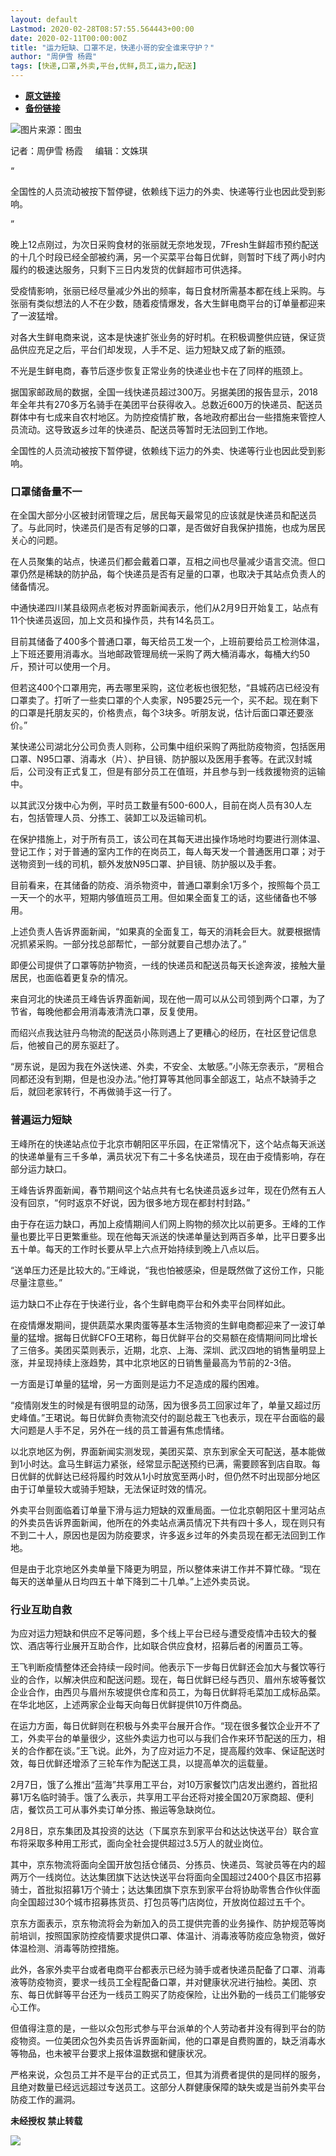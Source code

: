 ```yaml
---
layout: default
Lastmod: 2020-02-28T08:57:55.564443+00:00
date: 2020-02-11T00:00:00Z
title: "运力短缺、口罩不足，快递小哥的安全谁来守护？"
author: "周伊雪 杨霞"
tags: [快递,口罩,外卖,平台,优鲜,员工,运力,配送]
---
```


* [**原文链接**](http://mp.weixin.qq.com/s?__biz=MjM5NTE0ODc2Nw==&mid=2650462976&idx=1&sn=35fd085495f92ee9476174b95b64147b&chksm=bef29db0898514a67bdb2772e6078b38fb9ea3975321c59f40c800f77e615f47ce3fd94547f6#rd)
* [**备份链接**](http://archive.today/9OwDk)


![](/images/post/8bbf0bb44a40b3506ffcb1fe3b0ebf5b.jpg)图片来源：图虫

记者：周伊雪 杨霞     编辑：文姝琪

“

  

全国性的人员流动被按下暂停键，依赖线下运力的外卖、快递等行业也因此受到影响。

  

”

晚上12点刚过，为次日采购食材的张丽就无奈地发现，7Fresh生鲜超市预约配送的十几个时段已经全部被约满，另一个买菜平台每日优鲜，则暂时下线了两小时内履约的极速达服务，只剩下三日内发货的优鲜超市可供选择。  

受疫情影响，张丽已经尽量减少外出的频率，每日食材所需基本都在线上采购。与张丽有类似想法的人不在少数，随着疫情爆发，各大生鲜电商平台的订单量都迎来了一波猛增。

对各大生鲜电商来说，这本是快速扩张业务的好时机。在积极调整供应链，保证货品供应充足之后，平台们却发现，人手不足、运力短缺又成了新的瓶颈。

不光是生鲜电商，春节后逐步恢复正常业务的快递业也卡在了同样的瓶颈上。

据国家邮政局的数据，全国一线快递员超过300万。另据美团的报告显示，2018年全年共有270多万名骑手在美团平台获得收入。总数近600万的快递员、配送员群体中有七成来自农村地区。为防控疫情扩散，各地政府都出台一些措施来管控人员流动。这导致返乡过年的快递员、配送员等暂时无法回到工作地。

全国性的人员流动被按下暂停键，依赖线下运力的外卖、快递等行业也因此受到影响。

  

  

### **口罩储备量不一**  

在全国大部分小区被封闭管理之后，居民每天最常见的应该就是快递员和配送员了。与此同时，快递员们是否有足够的口罩，是否做好自我保护措施，也成为居民关心的问题。

在人员聚集的站点，快递员们都会戴着口罩，互相之间也尽量减少语言交流。但口罩仍然是稀缺的防护品，每个快递员是否有足量的口罩，也取决于其站点负责人的储备情况。

中通快递四川某县级网点老板对界面新闻表示，他们从2月9日开始复工，站点有11个快递员返回，加上文员和操作员，共有14名员工。

目前其储备了400多个普通口罩，每天给员工发一个，上班前要给员工检测体温，上下班还要用消毒水。当地邮政管理局统一采购了两大桶消毒水，每桶大约50斤，预计可以使用一个月。

但若这400个口罩用完，再去哪里采购，这位老板也很犯愁，“县城药店已经没有口罩卖了。打听了一些卖口罩的个人卖家，N95要25元一个，买不起。现在剩下的口罩是托朋友买的，价格贵点，每个3块多。听朋友说，估计后面口罩还要涨价。”

某快递公司湖北分公司负责人则称，公司集中组织采购了两批防疫物资，包括医用口罩、N95口罩、消毒水（片）、护目镜、防护服以及医用手套等。在武汉封城后，公司没有正式复工，但是有部分员工在值班，并且参与到一线救援物资的运输中。

以其武汉分拨中心为例，平时员工数量有500-600人，目前在岗人员有30人左右，包括管理人员、分拣工、装卸工以及运输司机。

在保护措施上，对于所有员工，该公司在其每天进出操作场地时均要进行测体温、登记工作；对于普通的室内工作的在岗员工，每人每天发一个普通医用口罩；对于送物资到一线的司机，额外发放N95口罩、护目镜、防护服以及手套。

目前看来，在其储备的防疫、消杀物资中，普通口罩剩余1万多个，按照每个员工一天一个的水平，短期内够值班员工用。但如果全面复工的话，这些储备也不够用。

上述负责人告诉界面新闻，“如果真的全面复工，每天的消耗会巨大。就要根据情况抓紧采购。一部分找总部帮忙，一部分就要自己想办法了。”

即便公司提供了口罩等防护物资，一线的快递员和配送员每天长途奔波，接触大量居民，也面临着更复杂的情况。

来自河北的快递员王峰告诉界面新闻，现在他一周可以从公司领到两个口罩，为了节省，每晚他都会用消毒液清洗口罩，反复使用。

而绍兴点我达驻丹鸟物流的配送员小陈则遇上了更糟心的经历，在社区登记信息后，他被自己的房东驱赶了。

“房东说，是因为我在外送快递、外卖，不安全、太敏感。”小陈无奈表示，“房租合同都还没有到期，但是也没办法。”他打算等其他同事全部返工，站点不缺骑手之后，就回老家转行，不再做骑手这一行了。

  

  

### **普遍运力短缺**  

王峰所在的快递站点位于北京市朝阳区平乐园，在正常情况下，这个站点每天派送的快递单量有三千多单，满员状况下有二十多名快递员，现在由于疫情影响，存在部分运力缺口。

王峰告诉界面新闻，春节期间这个站点共有七名快递员返乡过年，现在仍然有五人没有回京，“何时返京不好说，因为很多地方现在都封村封路。”

由于存在运力缺口，再加上疫情期间人们网上购物的频次比以前更多。王峰的工作量也要比平日更繁重些。现在他每天派送的快递单量达到两百多单，比平日要多出五十单。每天的工作时长要从早上六点开始持续到晚上八点以后。

“送单压力还是比较大的。”王峰说，“我也怕被感染，但是既然做了这份工作，只能尽量注意些。”

运力缺口不止存在于快递行业，各个生鲜电商平台和外卖平台同样如此。

在疫情爆发期间，提供蔬菜水果肉蛋等基本生活物资的生鲜电商都迎来了一波订单量的猛增。据每日优鲜CFO王珺称，每日优鲜平台的交易额在疫情期间同比增长了三倍多。美团买菜则表示，近期，北京、上海、深圳、武汉四地的销售量明显上涨，并呈现持续上涨趋势，其中北京地区的日销售量最高为节前的2-3倍。

一方面是订单量的猛增，另一方面则是运力不足造成的履约困难。

“疫情刚发生的时候是有很明显的动荡，因为很多员工回家过年了，单量又超过历史峰值。”王珺说。每日优鲜负责物流交付的副总裁王飞也表示，现在平台面临的最大问题是人手不足，另外在一线的员工普遍有焦虑情绪。

以北京地区为例，界面新闻实测发现，美团买菜、京东到家全天可配送，基本能做到1小时达。盒马生鲜运力紧张，经常显示配送预约已满，需要顾客到店自取。每日优鲜的优鲜达已经将履约时效从1小时放宽至两小时，但仍然不时出现部分地区由于订单量较大或骑手短缺，无法保证时效的情况。

外卖平台则面临着订单量下滑与运力短缺的双重局面。一位北京朝阳区十里河站点的外卖员告诉界面新闻，他所在的外卖站点满员情况下共有四十多人，现在则只有不到二十人，原因也是因为防疫要求，许多返乡过年的外卖员现在都无法回到工作地。

但是由于北京地区外卖单量下降更为明显，所以整体来讲工作并不算忙碌。“现在每天的送单量从日均四五十单下降到二十几单。”上述外卖员说。

  

  

### **行业互助自救**  

为应对运力短缺和供应不足等问题，多个线上平台已经与遭受疫情冲击较大的餐饮、酒店等行业展开互助合作，比如联合供应食材，招募后者的闲置员工等。

王飞判断疫情整体还会持续一段时间。他表示下一步每日优鲜还会加大与餐饮等行业的合作，以解决供应和配送问题。现在，每日优鲜已经与西贝、眉州东坡等餐饮企业合作，由西贝与眉州东坡提供仓库和员工，为每日优鲜将毛菜加工成标品菜。在华北地区，上述两家企业每天向每日优鲜提供10万件商品。

在运力方面，每日优鲜则在积极与外卖平台展开合作。“现在很多餐饮企业开不了工，外卖平台的单量很少，这些外卖运力也可以与我们合作来环节配送的压力，相关的合作都在谈。”王飞说。此外，为了应对运力不足，提高履约效率、保证配送时效，每日优鲜还增添了三轮车作为配送工具，以提高单次的运载量。

2月7日，饿了么推出“蓝海”共享用工平台，对10万家餐饮门店发出邀约，首批招募1万名临时骑手。饿了么表示，共享用工平台还将对接全国20万家商超、便利店，餐饮员工可从事外卖订单分拣、搬运等急缺岗位。

2月8日，京东集团及其投资的达达（下属京东到家平台和达达快送平台）联合宣布将采取多种用工形式，面向全社会提供超过3.5万人的就业岗位。

其中，京东物流将面向全国开放包括仓储员、分拣员、快递员、驾驶员等在内的超两万个一线岗位。达达集团旗下达达快送平台将面向全国超过2400个县区市招募骑士，首批拟招募1万个骑士；达达集团旗下京东到家平台将协助零售合作伙伴面向全国超过30个城市招募拣货员、打包员等门店岗位，开放岗位超过五千个。

京东方面表示，京东物流将会为新加入的员工提供完善的业务操作、防护规范等岗前培训，按照国家防控疫情要求提供口罩、体温计、消毒液等防疫应急物资，做好体温检测、消毒等防控措施。

此外，各家外卖平台或者电商平台都表示已经为骑手或者快递员配备了口罩、消毒液等防疫物资，要求一线员工全程配备口罩，并对健康状况进行抽检。美团、京东、每日优鲜等平台还为一线员工购买了防疫保险，让出外勤的一线员工们能够安心工作。

但值得注意的是，一些以众包形式参与平台派单的个人劳动者并没有得到平台的防疫物资。一位美团众包外卖员告诉界面新闻，他的口罩是自费购置的，缺乏消毒水等物品，也未被平台要求上报体温数据和健康状况。

严格来说，众包员工并不是平台的正式员工，但其为消费者提供的是同样的服务，且绝对数量已经远远超过专送员工。这部分人群健康保障的缺失或是当前外卖平台防疫工作的漏洞。

  

**未经授权 禁止转载**

  

  

![](/images/post/3ef9527fd7edfb43b0c70486c7a956af.jpg)

